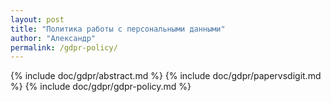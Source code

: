 ```yaml
---
layout: post
title: "Политика работы с персональными данными"
author: "Александр"
permalink: /gdpr-policy/
---
```

{% include doc/gdpr/abstract.md %}
{% include doc/gdpr/papervsdigit.md %}
{% include doc/gdpr/gdpr-policy.md %}
